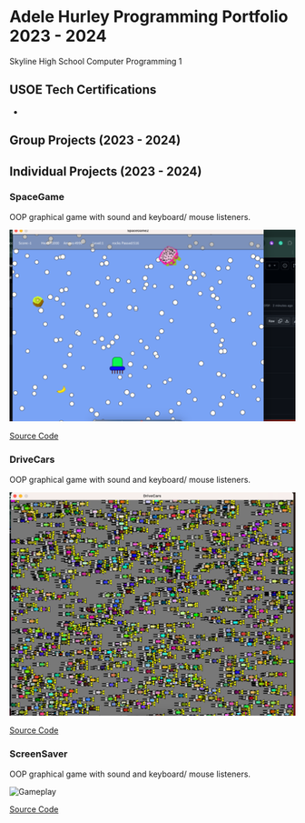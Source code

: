 # Adele Hurley Programming Portfolio 2023 - 2024
Skyline High School Computer Programming 1

## USOE Tech Certifications
*

## Group Projects (2023 - 2024)

## Individual Projects (2023 - 2024)

### SpaceGame
OOP graphical game with sound and keyboard/ mouse listeners.

![Gameplay](images/sg1.png)

[Source Code](https://github.com/DeleHurl/programmingportfolio/blob/main/src/SpaceGame.zip)

### DriveCars
OOP graphical game with sound and keyboard/ mouse listeners.

![Gameplay](images/car.png)

[Source Code](src/DriveCars.zip)

### ScreenSaver
OOP graphical game with sound and keyboard/ mouse listeners.

![Gameplay]()

[Source Code]()
